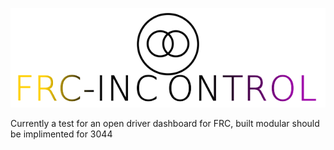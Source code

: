 ![In Control](/www/symbols/logo.png)

Currently a test for an open driver dashboard for FRC, built modular should be implimented for 3044
